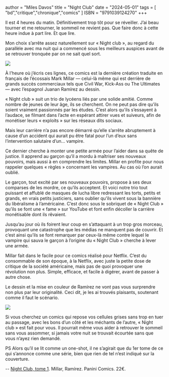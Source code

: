 author = "Miles Davos"
title = "Night Club"
date = "2024-05-01"
tags = [
    "bd","critique","chronique","comics"
]
ISBN = "9791039124270"
+++

Il est 4 heures du matin. Définitivement trop tôt pour se réveiller. J’ai beau tourner et me retourner, le sommeil ne revient pas. Que faire donc à cette heure indue à part lire. Et que lire.

Mon choix s’arrête assez naturellement sur « Night club », au regard du parallèle avec ma nuit qui a commencé sous les meilleurs auspices avant de se retrouver tronquée par on ne sait quel sort.

![](/images/night-club-1.jpeg)

À l’heure où j’écris ces lignes, ce comics est la dernière création traduite en français de l’écossais Mark Millar — celui-là même qui est derrière de grands succès commerciaux tels que Civil War, Kick-Ass ou The Ultimates — avec l’espagnol Juanan Ramírez au dessin.

« Night club » suit un trio de lycéens liés par une solide amitié. Comme nombre de jeunes de leur âge, ils se cherchent. On ne peut pas dire qu’ils soient vraiment passionnés par les études. C’est alors qu’ils s’essayent à l’audace, se filmant dans l’acte en espérant attirer vues et suiveurs, afin de monétiser leurs « exploits » sur les réseaux dits sociaux.

Mais leur carrière n’a pas encore démarré qu’elle s’arrête abruptement à cause d’un accident qui aurait pu être fatal pour l’un d’eux sans l’intervention salutaire d’un… vampire.

Ce dernier cherche à monter une petite armée pour l’aider dans sa quête de justice. Il apprend au garçon qu’il a mordu à maîtriser ses nouveaux pouvoirs, mais aussi à en comprendre les limites. Millar en profite pour nous rappeler quelques « règles » concernant les vampires. Au cas où l’on aurait oublié.

Le garçon, tout excité par ses nouveaux pouvoirs, propose à ses deux comparses de les mordre, ce qu’ils acceptent. Et voici notre trio tout puissant et affublé de masques de lucha libre redressant les torts, petits et grands, en vrais petits justiciers, sans oublier qu’ils vivent sous la bannière du libéralisme à l’américaine. C’est donc sous le sobriquet de « Night Club » qu’ils se font une « fame » sur YouTube et font enfin décoller la carrière monétisable dont ils rêvaient.

Jusqu’au jour où ils foirent leur coup en s’attaquant à un trop gros morceau, provoquant une catastrophe que les médias ne manquent pas de couvrir. Et c’est ainsi qu’ils se font remarquer par ceux-là même contre lequel le vampire qui sauva le garçon à l’origine du « Night Club » cherche à lever une armée.

Millar fait dans le facile pour ce comics réalisé pour Netflix. C’est du consommable de son époque, à la Netflix, avec juste la petite dose de critique de la société américaine, mais pas de quoi provoquer une révolution non plus. Simple, efficace, et facile à digérer, avant de passer à autre chose.

Le dessin et la mise en couleur de Ramírez ne vont pas vous surprendre non plus par leur originalité. Ceci dit, je les ai trouvés plaisants, soutenant comme il faut le scénario.

![](/images/night-club-2.jpeg)

Si vous cherchez un comics qui repose vos cellules grises sans trop en tuer au passage, avec les bons d’un côté et les méchants de l’autre, « Night club » est fait pour vous. Il pourrait même vous aider à retrouver le sommeil sans vous assommer, si jamais votre nuit se trouvait écourtée sans que vous n’ayez rien demandé.

PS Alors qu’il se lit comme un one-shot, il ne s’agirait que du 1er tome de ce qui s’annonce comme une série, bien que rien de tel n’est indiqué sur la couverture.

--
[Night Club, tome 1](https://www.panini.fr/shp_fra_fr/night-club-t01-fnicl001-fr02.html). Millar, Ramírez. Panini Comics. 22€.
